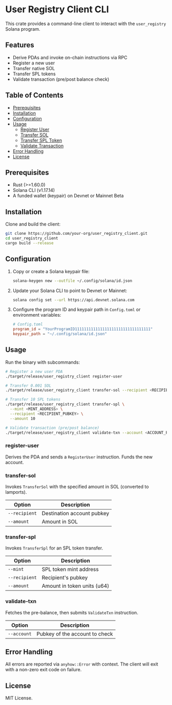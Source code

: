 # User Registry Client CLI

This crate provides a command-line client to interact with the `user_registry` Solana program.

## Features

- Derive PDAs and invoke on-chain instructions via RPC
- Register a new user
- Transfer native SOL
- Transfer SPL tokens
- Validate transaction (pre/post balance check)

## Table of Contents

- [Prerequisites](#prerequisites)
- [Installation](#installation)
- [Configuration](#configuration)
- [Usage](#usage)
  - [Register User](#register-user)
  - [Transfer SOL](#transfer-sol)
  - [Transfer SPL Token](#transfer-spl-token)
  - [Validate Transaction](#validate-transaction)
- [Error Handling](#error-handling)
- [License](#license)

## Prerequisites

- Rust (>=1.60.0)
- Solana CLI (v1.17.14)
- A funded wallet (keypair) on Devnet or Mainnet Beta

## Installation

Clone and build the client:
```bash
git clone https://github.com/your-org/user_registry_client.git
cd user_registry_client
cargo build --release
```

## Configuration

1. Copy or create a Solana keypair file:
   ```bash
   solana-keygen new --outfile ~/.config/solana/id.json
   ```
2. Update your Solana CLI to point to Devnet or Mainnet:
   ```bash
   solana config set --url https://api.devnet.solana.com
   ```
3. Configure the program ID and keypair path in `Config.toml` or environment variables:
   ```toml
   # Config.toml
   program_id = "YourProgramID111111111111111111111111111111111"
   keypair_path = "~/.config/solana/id.json"
   ```

## Usage

Run the binary with subcommands:

```bash
# Register a new user PDA
./target/release/user_registry_client register-user

# Transfer 0.001 SOL 
./target/release/user_registry_client transfer-sol --recipient <RECIPIENT_PUBKEY> --amount 0.001

# Transfer 10 SPL tokens
./target/release/user_registry_client transfer-spl \
  --mint <MINT_ADDRESS> \
  --recipient <RECIPIENT_PUBKEY> \
  --amount 10

# Validate transaction (pre/post balance)
./target/release/user_registry_client validate-txn --account <ACCOUNT_PUBKEY>
```

### register-user
Derives the PDA and sends a `RegisterUser` instruction. Funds the new account.

### transfer-sol
Invokes `TransferSol` with the specified amount in SOL (converted to lamports).

| Option        | Description                  |
| ------------- | ---------------------------- |
| `--recipient` | Destination account pubkey   |
| `--amount`    | Amount in SOL                |

### transfer-spl
Invokes `TransferSpl` for an SPL token transfer.

| Option         | Description                   |
| -------------- | ----------------------------- |
| `--mint`       | SPL token mint address        |
| `--recipient`  | Recipient's pubkey            |
| `--amount`     | Amount in token units (u64)   |

### validate-txn
Fetches the pre-balance, then submits `ValidateTxn` instruction.

| Option      | Description                    |
| ----------- | ------------------------------ |
| `--account` | Pubkey of the account to check |

## Error Handling

All errors are reported via `anyhow::Error` with context. The client will exit with a non-zero exit code on failure.

## License

MIT License.
